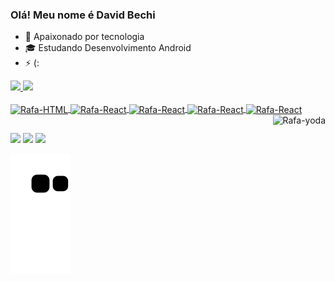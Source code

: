 ### Olá! Meu nome é David Bechi

- 🔭 Apaixonado por tecnologia
- 🎓 Estudando Desenvolvimento Android
- ⚡ (:

<div>
  <a href="https://github.com/davidbechi">
  <img height="180em" src="https://github-readme-stats.vercel.app/api?username=davidbechi&show_icons=true&theme=merko&include_all_commits=true&count_private=true"/>
  <img height="180em" src="https://github-readme-stats.vercel.app/api/top-langs/?username=davidbechi&layout=compact&langs_count=7&theme=dracula"/>
</div>
  <div style="display: inline_block"><br>
  <img align="center" alt="Rafa-HTML" height="40" width="80" src="https://img.shields.io/badge/C-00599C?style=for-the-badge&logo=c&logoColor=white">    
   <img align="center" alt="Rafa-React" height="40" width="80" src="https://img.shields.io/badge/Kotlin-0095D5?&style=for-the-badge&logo=kotlin&logoColor=white">    
    <img align="center" alt="Rafa-React" height="40" width="80" src="https://img.shields.io/badge/Android-3DDC84?style=for-the-badge&logo=android&logoColor=white">
    <img align="center" alt="Rafa-React" height="40" width="80" src="https://aleen42.github.io/badges/src/photoshop.svg">
     <img align="center" alt="Rafa-React" height="40" width="80" src="https://aleen42.github.io/badges/src/illustrator.svg"> 
    <img align="right" alt="Rafa-yoda" src="https://media.discordapp.net/attachments/870473829586178081/870475746815135835/tenor_2.gif">
  </div>
 
  ##
  
  <div>
    <a href="https://www.youtube.com/channel/UCAfEtInza560hZbyjyMfajw" target="_blank"><img src="https://img.shields.io/badge/YouTube-FF0000?style=for-the-badge&logo=youtube&logoColor=white" target="_blank"></a>
  <a href = "david.bechi.db@gmail.com"><img src="https://img.shields.io/badge/-Gmail-%23333?style=for-the-badge&logo=gmail&logoColor=white" target="_blank"></a>
  <a href="https://www.linkedin.com/in/davidbechi/" target="_blank"><img src="https://img.shields.io/badge/-LinkedIn-%230077B5?style=for-the-badge&logo=linkedin&logoColor=white" target="_blank"></a> 
  </div>
  
  ![Snake animation](https://github.com/davidbechi/davidbechi/blob/output/github-contribution-grid-snake.svg)
